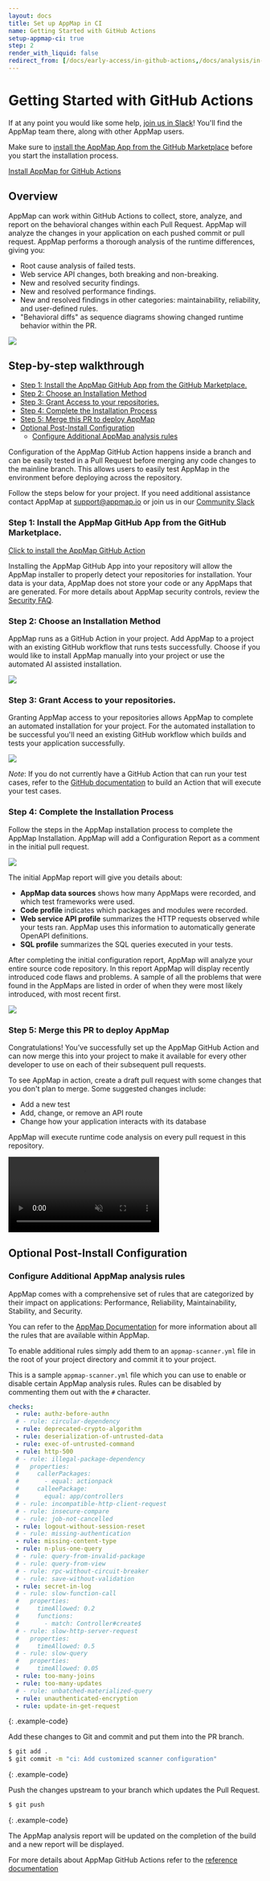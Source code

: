 ```yaml
---
layout: docs
title: Set up AppMap in CI
name: Getting Started with GitHub Actions
setup-appmap-ci: true
step: 2
render_with_liquid: false
redirect_from: [/docs/early-access/in-github-actions,/docs/analysis/in-github-actions]
---
```


# Getting Started with GitHub Actions <!-- omit in toc -->

<p class="alert alert-info">
If at any point you would like some help, <a href="/slack">join us in Slack</a>!
You'll find the AppMap team there, along with other AppMap users.
</p>

<p class="alert alert-success">
Make sure to <a href="https://github.com/marketplace/get-appmap">install the AppMap App from the GitHub Marketplace</a> before you start the installation process.
</p>

<a class="btn btn-primary btn-lg" href="https://getappmap.com/setup/">Install AppMap for GitHub Actions</a>

## Overview <!-- omit in toc -->
AppMap can work within GitHub Actions to collect, store, analyze, and report on the behavioral changes within each Pull Request. AppMap will analyze the changes in your application on each pushed commit or pull request. AppMap performs a thorough analysis of the runtime differences, giving you:

- Root cause analysis of failed tests.
- Web service API changes, both breaking and non-breaking.
- New and resolved security findings.
- New and resolved performance findings.
- New and resolved findings in other categories: maintainability, reliability, and user-defined rules.
- "Behavioral diffs" as sequence diagrams showing changed runtime behavior within the PR.

<img class="video-screenshot" src="/assets/img/docs/gh-action/analysis-github-action.webp"/> 

## Step-by-step walkthrough

  - [Step 1: Install the AppMap GitHub App from the GitHub Marketplace.](#step-1-install-the-appmap-github-app-from-the-github-marketplace)
  - [Step 2: Choose an Installation Method](#step-2-choose-an-installation-method)
  - [Step 3: Grant Access to your repositories.](#step-3-grant-access-to-your-repositories)
  - [Step 4: Complete the Installation Process](#step-4-complete-the-installation-process)
  - [Step 5: Merge this PR to deploy AppMap](#step-5-merge-this-pr-to-deploy-appmap)
- [Optional Post-Install Configuration](#optional-post-install-configuration)
  - [Configure Additional AppMap analysis rules](#configure-additional-appmap-analysis-rules)

Configuration of the AppMap GitHub Action happens inside a branch and can be easily tested in a Pull Request before merging any code changes to the mainline branch.  This allows users to easily test AppMap in the environment before deploying across the repository.  

Follow the steps below for your project. If you need additional assistance contact AppMap at [support@appmap.io](mailto:support@appmap.io) or join us in our [Community Slack](https://appmap.io/slack)

### Step 1: Install the AppMap GitHub App from the GitHub Marketplace.

<a class="btn btn-primary btn-lg" href="https://github.com/marketplace/get-appmap">Click to install the AppMap GitHub Action</a>

Installing the AppMap GitHub App into your repository will allow the AppMap installer to properly detect your repositories for installation. Your data is your data, AppMap does not store your code or any AppMaps that are generated. For more details about AppMap security controls, review the [Security FAQ](https://appmap.io/security).

### Step 2: Choose an Installation Method

AppMap runs as a GitHub Action in your project. Add AppMap to a project with an existing GitHub workflow that runs tests successfully. Choose if you would like to install AppMap manually into your project or use the automated AI assisted installation.

<img class="video-screenshot" src="/assets/img/docs/gh-action/manual-or-ai-installer.webp"/> 

### Step 3: Grant Access to your repositories.
Granting AppMap access to your repositories allows AppMap to complete an automated installation for your project. For the automated installation to be successful you'll need an existing GitHub workflow which builds and tests your application successfully.  

<img class="video-screenshot" src="/assets/img/docs/gh-action/authorize-appmap.webp"/> 

*Note*: If you do not currently have a GitHub Action that can run your test cases, refer to the [GitHub documentation](https://docs.github.com/en/actions/quickstart) to build an Action that will execute your test cases.  

### Step 4: Complete the Installation Process

Follow the steps in the AppMap installation process to complete the AppMap Installation. AppMap will add a Configuration Report as a comment in the initial pull request. 

<img class="video-screenshot" src="/assets/img/docs/gh-action/config-report.webp"/> 

The initial AppMap report will give you details about:

- **AppMap data sources** shows how many AppMaps were recorded, and which test frameworks were used.
- **Code profile** indicates which packages and modules were recorded.
- **Web service API profile** summarizes the HTTP requests observed while your tests ran. AppMap uses this information to automatically generate OpenAPI definitions.
- **SQL profile** summarizes the SQL queries executed in your tests.

After completing the initial configuration report, AppMap will analyze your entire source code repository. In this report AppMap will display recently introduced code flaws and problems. A sample of all the problems that were found in the AppMaps are listed in order of when they were most likely introduced, with most recent first.

<img class="video-screenshot" src="/assets/img/docs/gh-action/appmap-project-summary.webp"/> 

### Step 5: Merge this PR to deploy AppMap
Congratulations! You’ve successfully set up the AppMap GitHub Action and can now merge this into your project to make it available for every other developer to use on each of their subsequent pull requests. 

 To see AppMap in action, create a draft pull request with some changes that you don't plan to merge. Some suggested changes include:

- Add a new test
- Add, change, or remove an API route
- Change how your application interacts with its database

AppMap will execute runtime code analysis on every pull request in this repository. 

<div class="video-container">
  <video playsinline loop autoplay muted>
    <source src="/assets/img/docs/gh-action/action-report-summary.mp4" type="video/mp4">
  </video>
</div>

## Optional Post-Install Configuration

### Configure Additional AppMap analysis rules 

AppMap comes with a comprehensive set of rules that are categorized by their impact on applications: Performance, Reliability, Maintainability, Stability, and Security.

You can refer to the [AppMap Documentation](/docs/reference/analysis-rules) for more information about all the rules that are available within AppMap.  

To enable additional rules simply add them to an `appmap-scanner.yml` file in the root of your project directory and commit it to your project. 

This is a sample `appmap-scanner.yml` file which you can use to enable or disable certain AppMap analysis rules. Rules can be disabled by commenting them out with the `#` character.

```yaml
checks:
  - rule: authz-before-authn
  # - rule: circular-dependency
  - rule: deprecated-crypto-algorithm
  - rule: deserialization-of-untrusted-data
  - rule: exec-of-untrusted-command
  - rule: http-500
  # - rule: illegal-package-dependency
  #   properties:
  #     callerPackages:
  #       - equal: actionpack
  #     calleePackage:
  #       equal: app/controllers
  # - rule: incompatible-http-client-request
  # - rule: insecure-compare
  # - rule: job-not-cancelled
  - rule: logout-without-session-reset
  # - rule: missing-authentication
  - rule: missing-content-type
  - rule: n-plus-one-query
  # - rule: query-from-invalid-package
  # - rule: query-from-view
  # - rule: rpc-without-circuit-breaker
  # - rule: save-without-validation
  - rule: secret-in-log
  # - rule: slow-function-call
  #   properties:
  #     timeAllowed: 0.2
  #     functions:
  #       - match: Controller#create$
  # - rule: slow-http-server-request
  #   properties:
  #     timeAllowed: 0.5
  # - rule: slow-query
  #   properties:
  #     timeAllowed: 0.05
  - rule: too-many-joins
  - rule: too-many-updates
  # - rule: unbatched-materialized-query
  - rule: unauthenticated-encryption
  - rule: update-in-get-request
```
{: .example-code}

Add these changes to Git and commit and put them into the PR branch.

```bash
$ git add .
$ git commit -m "ci: Add customized scanner configuration"
```
{: .example-code}

Push the changes upstream to your branch which updates the Pull Request.
```bash
$ git push
```
{: .example-code}

The AppMap analysis report will be updated on the completion of the build and a new report will be displayed. 

For more details about AppMap GitHub Actions refer to the [reference documentation](/docs/reference/github-action)
